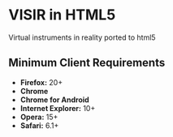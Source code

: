 # VISIR in HTML5 #

Virtual instruments in reality ported to html5

## Minimum Client Requirements ##

* **Firefox:** 20+
* **Chrome**
* **Chrome for Android**
* **Internet Explorer:** 10+
* **Opera:** 15+
* **Safari:** 6.1+